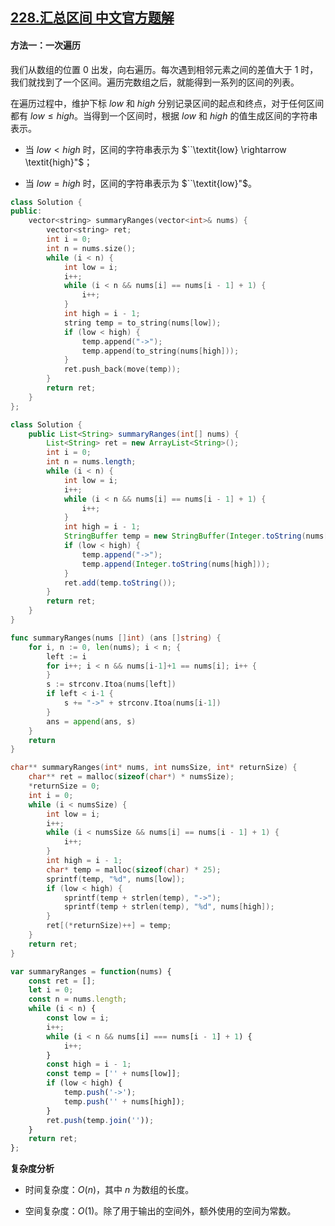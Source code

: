 ## [228.汇总区间 中文官方题解](https://leetcode.cn/problems/summary-ranges/solutions/100000/hui-zong-qu-jian-by-leetcode-solution-6zrs)
#### 方法一：一次遍历

我们从数组的位置 $0$ 出发，向右遍历。每次遇到相邻元素之间的差值大于 $1$ 时，我们就找到了一个区间。遍历完数组之后，就能得到一系列的区间的列表。

在遍历过程中，维护下标 $\textit{low}$ 和 $\textit{high}$ 分别记录区间的起点和终点，对于任何区间都有 $\textit{low} \le \textit{high}$。当得到一个区间时，根据 $\textit{low}$ 和 $\textit{high}$ 的值生成区间的字符串表示。

- 当 $\textit{low}<\textit{high}$ 时，区间的字符串表示为 $``\textit{low} \rightarrow \textit{high}"$；

- 当 $\textit{low}=\textit{high}$ 时，区间的字符串表示为 $``\textit{low}"$。

```C++ [sol1-C++]
class Solution {
public:
    vector<string> summaryRanges(vector<int>& nums) {
        vector<string> ret;
        int i = 0;
        int n = nums.size();
        while (i < n) {
            int low = i;
            i++;
            while (i < n && nums[i] == nums[i - 1] + 1) {
                i++;
            }
            int high = i - 1;
            string temp = to_string(nums[low]);
            if (low < high) {
                temp.append("->");
                temp.append(to_string(nums[high]));
            }
            ret.push_back(move(temp));
        }
        return ret;
    }
};
```

```Java [sol1-Java]
class Solution {
    public List<String> summaryRanges(int[] nums) {
        List<String> ret = new ArrayList<String>();
        int i = 0;
        int n = nums.length;
        while (i < n) {
            int low = i;
            i++;
            while (i < n && nums[i] == nums[i - 1] + 1) {
                i++;
            }
            int high = i - 1;
            StringBuffer temp = new StringBuffer(Integer.toString(nums[low]));
            if (low < high) {
                temp.append("->");
                temp.append(Integer.toString(nums[high]));
            }
            ret.add(temp.toString());
        }
        return ret;
    }
}
```

```go [sol1-Golang]
func summaryRanges(nums []int) (ans []string) {
    for i, n := 0, len(nums); i < n; {
        left := i
        for i++; i < n && nums[i-1]+1 == nums[i]; i++ {
        }
        s := strconv.Itoa(nums[left])
        if left < i-1 {
            s += "->" + strconv.Itoa(nums[i-1])
        }
        ans = append(ans, s)
    }
    return
}
```

```C [sol1-C]
char** summaryRanges(int* nums, int numsSize, int* returnSize) {
    char** ret = malloc(sizeof(char*) * numsSize);
    *returnSize = 0;
    int i = 0;
    while (i < numsSize) {
        int low = i;
        i++;
        while (i < numsSize && nums[i] == nums[i - 1] + 1) {
            i++;
        }
        int high = i - 1;
        char* temp = malloc(sizeof(char) * 25);
        sprintf(temp, "%d", nums[low]);
        if (low < high) {
            sprintf(temp + strlen(temp), "->");
            sprintf(temp + strlen(temp), "%d", nums[high]);
        }
        ret[(*returnSize)++] = temp;
    }
    return ret;
}
```

```JavaScript [sol1-JavaScript]
var summaryRanges = function(nums) {
    const ret = [];
    let i = 0;
    const n = nums.length;
    while (i < n) {
        const low = i;
        i++;
        while (i < n && nums[i] === nums[i - 1] + 1) {
            i++;
        }
        const high = i - 1;
        const temp = ['' + nums[low]];
        if (low < high) {
            temp.push('->');
            temp.push('' + nums[high]);
        }
        ret.push(temp.join(''));
    }
    return ret;
};
```

**复杂度分析**

- 时间复杂度：$O(n)$，其中 $n$ 为数组的长度。

- 空间复杂度：$O(1)$。除了用于输出的空间外，额外使用的空间为常数。